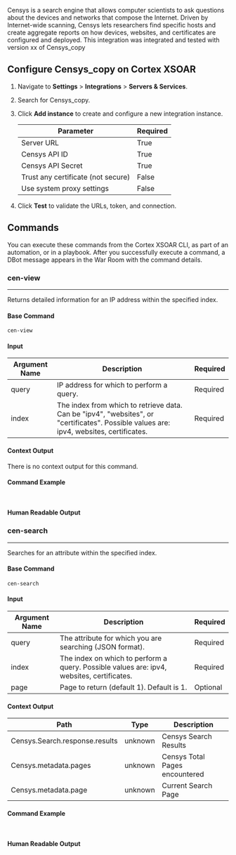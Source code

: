 Censys is a search engine that allows computer scientists to ask questions about the devices and networks that compose the Internet. Driven by Internet-wide scanning, Censys lets researchers find specific hosts and create aggregate reports on how devices, websites, and certificates are configured and deployed.
This integration was integrated and tested with version xx of Censys_copy

## Configure Censys_copy on Cortex XSOAR

1. Navigate to **Settings** > **Integrations** > **Servers & Services**.
2. Search for Censys_copy.
3. Click **Add instance** to create and configure a new integration instance.

    | **Parameter** | **Required** |
    | --- | --- |
    | Server URL | True |
    | Censys API ID | True |
    | Censys API Secret | True |
    | Trust any certificate (not secure) | False |
    | Use system proxy settings | False |

4. Click **Test** to validate the URLs, token, and connection.
## Commands
You can execute these commands from the Cortex XSOAR CLI, as part of an automation, or in a playbook.
After you successfully execute a command, a DBot message appears in the War Room with the command details.
### cen-view
***
Returns detailed information for an IP address within the specified index.


#### Base Command

`cen-view`
#### Input

| **Argument Name** | **Description** | **Required** |
| --- | --- | --- |
| query | IP address for which to perform a query. | Required | 
| index | The index from which to retrieve data. Can be "ipv4", "websites", or "certificates". Possible values are: ipv4, websites, certificates. | Required | 


#### Context Output

There is no context output for this command.

#### Command Example
``` ```

#### Human Readable Output



### cen-search
***
Searches for an attribute within the specified index.


#### Base Command

`cen-search`
#### Input

| **Argument Name** | **Description** | **Required** |
| --- | --- | --- |
| query | The attribute for which you are searching (JSON format). | Required | 
| index | The index on which to perform a query. Possible values are: ipv4, websites, certificates. | Required | 
| page | Page to return (default 1). Default is 1. | Optional | 


#### Context Output

| **Path** | **Type** | **Description** |
| --- | --- | --- |
| Censys.Search.response.results | unknown | Censys Search Results | 
| Censys.metadata.pages | unknown | Censys Total Pages encountered | 
| Censys.metadata.page | unknown | Current Search Page | 


#### Command Example
``` ```

#### Human Readable Output


